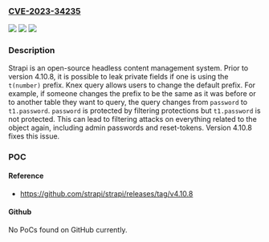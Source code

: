 ### [CVE-2023-34235](https://cve.mitre.org/cgi-bin/cvename.cgi?name=CVE-2023-34235)
![](https://img.shields.io/static/v1?label=Product&message=strapi&color=blue)
![](https://img.shields.io/static/v1?label=Version&message=%3D%20%3C%204.10.8%20&color=brighgreen)
![](https://img.shields.io/static/v1?label=Vulnerability&message=CWE-200%3A%20Exposure%20of%20Sensitive%20Information%20to%20an%20Unauthorized%20Actor&color=brighgreen)

### Description

Strapi is an open-source headless content management system. Prior to version 4.10.8, it is possible to leak private fields if one is using the `t(number)` prefix. Knex query allows users to change the default prefix. For example, if someone changes the prefix to be the same as it was before or to another table they want to query, the query changes from `password` to `t1.password`. `password` is protected by filtering protections but `t1.password` is not protected. This can lead to filtering attacks on everything related to the object again, including admin passwords and reset-tokens. Version 4.10.8 fixes this issue.

### POC

#### Reference
- https://github.com/strapi/strapi/releases/tag/v4.10.8

#### Github
No PoCs found on GitHub currently.

